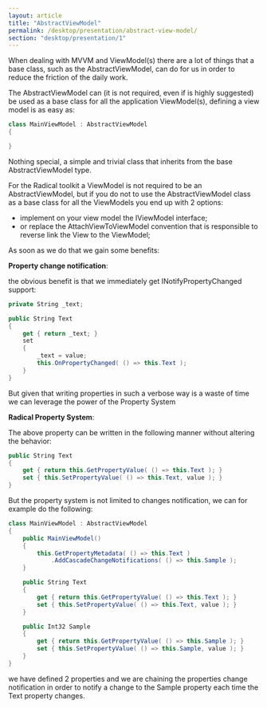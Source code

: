 ```yaml
---
layout: article
title: "AbstractViewModel"
permalink: /desktop/presentation/abstract-view-model/
section: "desktop/presentation/1"
---
```


When dealing with MVVM and ViewModel(s) there are a lot of things that a base class, such as the AbstractViewModel, can do for us in order to reduce the friction of the daily work.

The AbstractViewModel can (it is not required, even if is highly suggested) be used as a base class for all the application ViewModel(s), defining a view model is as easy as:

```csharp
class MainViewModel : AbstractViewModel
{

}
```

Nothing special, a simple and trivial class that inherits from the base AbstractViewModel type.

For the Radical toolkit a ViewModel is not required to be an AbstractViewModel, but if you do not to use the AbstractViewModel class as a base class for all the ViewModels you end up with 2 options:

* implement on your view model the IViewModel interface;
* or replace the AttachViewToViewModel convention that is responsible to reverse link the View to the ViewModel;

As soon as we do that we gain some benefits:

**Property change notification**:

the obvious benefit is that we immediately get INotifyPropertyChanged support:

```csharp
private String _text;

public String Text
{
    get { return _text; }
    set 
    {
        _text = value;
        this.OnPropertyChanged( () => this.Text );
    }
}
```

But given that writing properties in such a verbose way is a waste of time we can leverage the power of the Property System

**Radical Property System**:

The above property can be written in the following manner without altering the behavior:

```csharp
public String Text
{
    get { return this.GetPropertyValue( () => this.Text ); }
    set { this.SetPropertyValue( () => this.Text, value ); }
}
```

But the property system is not limited to changes notification, we can for example do the following:

```csharp
class MainViewModel : AbstractViewModel
{
    public MainViewModel()
    {
        this.GetPropertyMetadata( () => this.Text )
            .AddCascadeChangeNotifications( () => this.Sample );
    }

    public String Text
    {
        get { return this.GetPropertyValue( () => this.Text ); }
        set { this.SetPropertyValue( () => this.Text, value ); }
    }

    public Int32 Sample
    {
        get { return this.GetPropertyValue( () => this.Sample ); }
        set { this.SetPropertyValue( () => this.Sample, value ); }
    }
}
```

we have defined 2 properties and we are chaining the properties change notification in order to notify a change to the Sample property each time the Text property changes.  